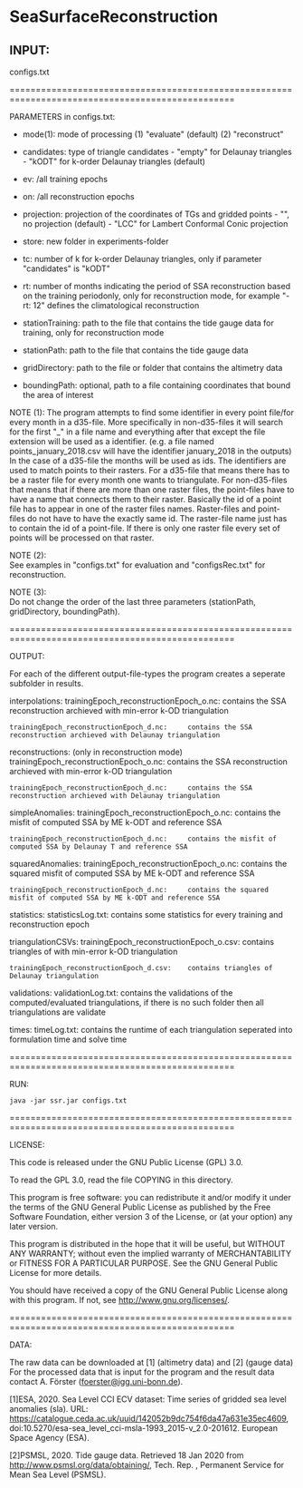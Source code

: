 SeaSurfaceReconstruction
=========================

INPUT:
---------------
configs.txt

=================================================================================================

PARAMETERS in configs.txt:

- mode(1): <string>				mode of processing
							(1) "evaluate"	(default)
							(2) "reconstruct"

- candidates: <string>				type of triangle candidates
							- "empty" for Delaunay triangles
							- "kODT" for k-order Delaunay triangles (default)

- ev: <list epochs>/all				training epochs
			
- on: <list epochs>/all				reconstruction epochs

- projection: <string>				projection of the coordinates of TGs and gridded points
							- "", no projection (default)
							- "LCC" for Lambert Conformal Conic projection

- store: <string>				new folder in experiments-folder

- tc: <int>					number of k for k-order Delaunay triangles, only if parameter "candidates" is "kODT"

- rt: <int>					number of months indicating the period of SSA reconstruction based on the training periodonly,
					        only for reconstruction mode,
						for example "-rt: 12" defines the climatological reconstruction

- stationTraining: 				path to the file that contains the tide gauge data for training, only for reconstruction mode

- stationPath: 					path to the file that contains the tide gauge data

- gridDirectory: 				path to the file or folder that contains the altimetry data

- boundingPath: 				optional, path to a file containing coordinates that bound the area of interest


NOTE (1): 
	The program attempts to find some identifier in every point file/for every month in a d35-file. 
	More specifically in non-d35-files it will search for the first "_" in a file name and everything after 
	that except the file extension will be used as a identifier. (e.g. a file named points_january_2018.csv will 
	have the identifier january_2018 in the outputs)
	In the case of a d35-file the months will be used as ids. 
	The identifiers are used to match points to their rasters. For a d35-file that means there has to be a 
	raster file for every month one wants to triangulate. 
	For non-d35-files that means that if there are more than one raster files, the point-files have to have 
	a name that connects them to their raster. Basically the id of a point file has to appear in one of the 
	raster files names. Raster-files and point-files do not have to have the exactly same id. The raster-file name
	just has to contain the id of a point-file. 
	If there is only one raster file every set of points will be processed on that raster.

NOTE (2): 	
	See examples in "configs.txt" for evaluation and "configsRec.txt" for reconstruction.

NOTE (3): 	
	Do not change the order of the last three parameters (stationPath, gridDirectory, boundingPath).
 					
=================================================================================================
							
OUTPUT: 

For each of the different output-file-types the program creates a seperate subfolder in results.

interpolations:
	trainingEpoch_reconstructionEpoch_o.nc: 	contains the SSA reconstruction archieved with min-error k-OD triangulation
	
	trainingEpoch_reconstructionEpoch_d.nc:		contains the SSA reconstruction archieved with Delaunay triangulation

reconstructions: (only in reconstruction mode)
	trainingEpoch_reconstructionEpoch_o.nc: 	contains the SSA reconstruction archieved with min-error k-OD triangulation
	
	trainingEpoch_reconstructionEpoch_d.nc:		contains the SSA reconstruction archieved with Delaunay triangulation

simpleAnomalies:
	trainingEpoch_reconstructionEpoch_o.nc: 	contains the misfit of computed SSA by ME k-ODT and reference SSA
	
	trainingEpoch_reconstructionEpoch_d.nc:		contains the misfit of computed SSA by Delaunay T and reference SSA
											
squaredAnomalies: 
	trainingEpoch_reconstructionEpoch_o.nc:		contains the squared misfit of computed SSA by ME k-ODT and reference SSA
											
	trainingEpoch_reconstructionEpoch_d.nc: 	contains the squared misfit of computed SSA by ME k-ODT and reference SSA 
										
statistics: 
	statisticsLog.txt: 				contains some statistics for every training and reconstruction epoch
	
triangulationCSVs:
	trainingEpoch_reconstructionEpoch_o.csv: 	contains triangles of with min-error k-OD triangulation
	
	trainingEpoch_reconstructionEpoch_d.csv: 	contains triangles of Delaunay triangulation
				
validations: 
	validationLog.txt: 				contains the validations of the computed/evaluated triangulations,
							if there is no such folder then all triangulations are validate

times:
	timeLog.txt: 					contains the runtime of each triangulation seperated into 
							formulation time and solve time
	
=================================================================================================

RUN:

	java -jar ssr.jar configs.txt

=================================================================================================

LICENSE:

This code is released under the GNU Public License (GPL) 3.0.

To read the GPL 3.0, read the file COPYING in this directory.

This program is free software: you can redistribute it and/or modify
it under the terms of the GNU General Public License as published by
the Free Software Foundation, either version 3 of the License, or
(at your option) any later version.

This program is distributed in the hope that it will be useful,
but WITHOUT ANY WARRANTY; without even the implied warranty of
MERCHANTABILITY or FITNESS FOR A PARTICULAR PURPOSE. See the
GNU General Public License for more details.

You should have received a copy of the GNU General Public License
along with this program. If not, see <http://www.gnu.org/licenses/>.

=================================================================================================

DATA:

The raw data can be downloaded at [1] (altimetry data) and [2] (gauge data)
For the processed data that is input for the program and the result data contact A. Förster (foerster@igg.uni-bonn.de).


[1]ESA, 2020. Sea Level CCI ECV dataset: Time series of gridded sea level anomalies (sla). 
URL: https://catalogue.ceda.ac.uk/uuid/142052b9dc754f6da47a631e35ec4609,
doi:10.5270/esa-sea\_level\_cci-msla-1993\_2015-v\_2.0-201612.
European Space Agency (ESA).

[2]PSMSL, 2020. Tide gauge data. Retrieved 18 Jan 2020
from http://www.psmsl.org/data/obtaining/, Tech. Rep. ,
Permanent Service for Mean Sea Level (PSMSL).


